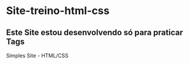 # Site-treino-html-css
## Este Site estou desenvolvendo só para praticar Tags
Simples Site - HTML/CSS

